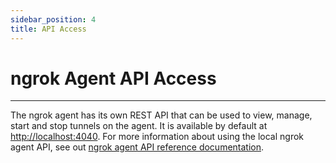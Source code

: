 ```yaml
---
sidebar_position: 4
title: API Access
---
```


# ngrok Agent API Access
--------------------

The ngrok agent has its own REST API that can be used to view, manage, start and stop tunnels on the agent. It is available by default at [http://localhost:4040](http://localhost:4040). For more information about using the local ngrok agent API, see out [ngrok agent API reference documentation](/secure-tunnels/ngrok-agent/reference/api).
